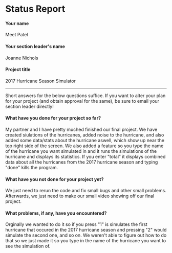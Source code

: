 # Status Report

#### Your name

Meet Patel

#### Your section leader's name

Joanne Nichols

#### Project title

2017 Hurricane Season Simulator

***

Short answers for the below questions suffice. If you want to alter your plan for your project (and obtain approval for the same), be sure to email your section leader directly!

#### What have you done for your project so far?

My partner and I have pretty muched finished our final project. We have created siulations of the hurricanes, added noise to the hurricane, and also added some data/stats about the hurricane aswell, which show up near the top right side of the screen. We also added a feature so you type the name of the hurricane you want simulated in and it runs the simulations of the hurricane and displays its statistics. If you enter "total" it displays combined data about all the hurricanes from the 2017 hurricane season and typing "done" kills the program. 

#### What have you not done for your project yet?

We just need to rerun the code and fix small bugs and other small problems. Afterwards, we just need to make our small video showing off our final project.

#### What problems, if any, have you encountered?

Orginally we wanted to do it so if you press "1" is simulates the first hurricane that occured in the 2017 hurricane season and pressing "2" would simulate the second one, and so on. We weren't able to figure out how to do that so we just made it so you type in the name of the hurricane you want to see the simulation of. 
